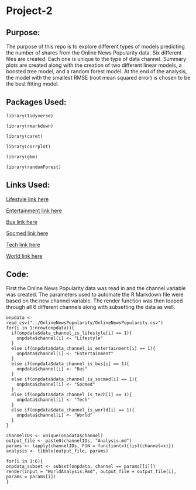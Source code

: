 # Project-2

## Purpose:

The purpose of this repo is to explore different types of models predicting the number of shares from the Online News Popularity data. Six different files are created. Each one is unique to the type of data channel. Summary plots are created along with the creation of two different linear models, a boosted tree model, and a random forest model. At the end of the analysis, the model with the smallest RMSE (root mean squared error) is chosen to be the best fitting model. 

## Packages Used:

`library(tidyverse)`

`library(rmarkdown)`

`library(caret)`

`library(corrplot)`

`library(gbm)`

`library(randomForest)`

## Links Used:

[Lifestyle link here](https://htmlpreview.github.io/?https://github.com/jessicaayers/Project-2/blob/main/LifestyleAnalysis.md)

[Entertainment link here](https://htmlpreview.github.io/?https://github.com/jessicaayers/Project-2/blob/main/EntertainmentAnalysis.md)

[Bus link here](https://htmlpreview.github.io/?https://github.com/jessicaayers/Project-2/blob/main/BusAnalysis.md)

[Socmed link here](https://htmlpreview.github.io/?https://github.com/jessicaayers/Project-2/blob/main/SocmedAnalysis.md)

[Tech link here](https://htmlpreview.github.io/?https://github.com/jessicaayers/Project-2/blob/main/TechAnalysis.md)

[World link here](https://htmlpreview.github.io/?https://github.com/jessicaayers/Project-2/blob/main/WorldAnalysis.md)

## Code: 

First the Online News Popularity data was read in and the channel variable was created. The parameters used to automate the R Markdown file were based on the new channel variable. The render function was then looped through all 6 different channels along with subsetting the data as well.

```{r data}
onpdata <- read_csv("../OnlineNewsPopularity/OnlineNewsPopularity.csv")
for(i in 1:nrow(onpdata)){
  if(onpdata$data_channel_is_lifestyle[i] == 1){
    onpdata$channel[i] <- "Lifestyle"
  }
  else if(onpdata$data_channel_is_entertainment[i] == 1){
    onpdata$channel[i] <- "Entertainment"
  }
  else if(onpdata$data_channel_is_bus[i] == 1){
    onpdata$channel[i] <- "Bus"
  }
  else if(onpdata$data_channel_is_socmed[i] == 1){
    onpdata$channel[i] <- "Socmed"
  }
  else if(onpdata$data_channel_is_tech[i] == 1){
    onpdata$channel[i] <- "Tech"
  }
  else if(onpdata$data_channel_is_world[i] == 1){
    onpdata$channel[i] <- "World"
  }
}
```

```{r automation}
channelIDs <- unique(onpdata$channel)
output_file <- paste0(channelIDs, "Analysis.md")
params <- lapply(channelIDs, FUN = function(x){list(channel=x)})
analysis <- tibble(output_file, params)
```

```{r render, eval = FALSE}
for(i in 1:6){
onpdata_subset <- subset(onpdata, channel == params[[i]])
render(input = "WorldAnalysis.Rmd", output_file = output_file[i], params = params[i])
}
```
